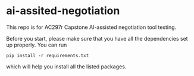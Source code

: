 # ai-assited-negotiation
This repo is for AC297r Capstone AI-assisted negotiation tool testing.

Before you start, please make sure that you have all the dependencies set up properly. You can run 
```
pip install -r requirements.txt
```
which will help you install all the listed packages.